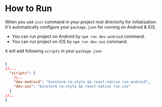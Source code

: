 # How to Run

When you use `init` command in your project root directorty for initialization. It's automatically configure your `package.json` for running on Android & iOS.

- You can run project on Android by `npm run dev-android` command.
- You can run project on iOS by `npm run dev-ios` command.

It will add following `scripts` in your `package.json`

```json

{
//...
  "scripts": {
    //..
    "dev-android": "binstorm re-style && react-native run-android",
    "dev-ios": "binstorm re-style && react-native run-ios"
  }
//..
}

```